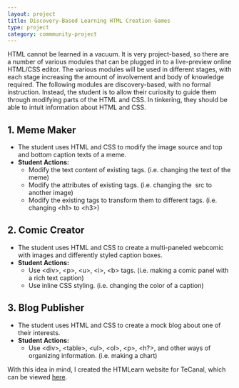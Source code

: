 ```yaml
---
layout: project
title: Discovery-Based Learning HTML Creation Games
type: project
category: commmunity-project
---
```


HTML cannot be learned in a vacuum. It is very project-based, so there are a number of various modules that can be plugged in to a live-preview online HTML/CSS editor. The various modules will be used in different stages, with each stage increasing the amount of involvement and body of knowledge required. The following modules are discovery-based, with no formal instruction. Instead, the student is to allow their curiosity to guide them through modifying parts of the HTML and CSS. In tinkering, they should be able to intuit information about HTML and CSS.

## 1. Meme Maker 
- The student uses HTML and CSS to modify the image source and top and bottom caption texts of a meme.
- **Student Actions:**
    - Modify the text content of existing tags. (i.e. changing the text of the meme)
    - Modify the attributes of existing tags. (i.e. changing the <img> src to another image)
    - Modify the existing tags to transform them to different tags. (i.e. changing &lt;h1> to &lt;h3>)

## 2. Comic Creator
- The student uses HTML and CSS to create a multi-paneled webcomic with images and differently styled caption boxes.
- **Student Actions:**
    - Use &lt;div>, &lt;p>, &lt;u>, &lt;i>, &lt;b> tags. (i.e. making a comic panel with a rich text caption)
    - Use inline CSS styling. (i.e. changing the color of a caption)

## 3. Blog Publisher
- The student uses HTML and CSS to create a mock blog about one of their interests.
- **Student Actions:**
    - Use &lt;div>, &lt;table>, &lt;ul>, &lt;ol>, &lt;p>, &lt;h?>, and other ways of organizing information. (i.e. making a chart)

With this idea in mind, I created the HTMLearn website for TeCanal, which can be viewed [here](https://tecanal.org/htmlearn).